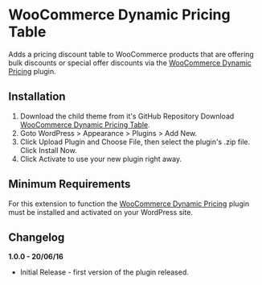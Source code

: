 # WooCommerce Dynamic Pricing Table
Adds a pricing discount table to WooCommerce products that are offering bulk discounts or special offer discounts via the [WooCommerce Dynamic Pricing](https://www.woothemes.com/products/dynamic-pricing/) plugin.

## Installation

1. Download the child theme from it's GitHub Repository Download [WooCommerce Dynamic Pricing Table](https://github.com/stuartduff/woocommerce-dynamic-pricing-table).
2. Goto WordPress > Appearance > Plugins > Add New.
3. Click Upload Plugin and Choose File, then select the plugin's .zip file. Click Install Now.
4. Click Activate to use your new plugin right away.

## Minimum Requirements

For this extension to function the [WooCommerce Dynamic Pricing](https://www.woothemes.com/products/dynamic-pricing/) plugin must be installed and activated on your WordPress site.

## Changelog

**1.0.0 - 20/06/16**
* Initial Release - first version of the plugin released.
